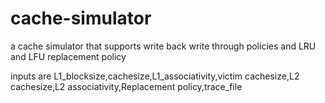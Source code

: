 # cache-simulator
a cache simulator that supports write back write through policies and LRU and LFU replacement policy

inputs are L1_blocksize,cachesize,L1_associativity,victim cachesize,L2 cachesize,L2 associativity,Replacement policy,trace_file
